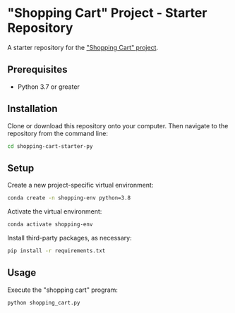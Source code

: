 # "Shopping Cart" Project - Starter Repository

A starter repository for the ["Shopping Cart" project](https://github.com/prof-rossetti/intro-to-python/blob/main/projects/shopping-cart/README.md).

## Prerequisites

  + Python 3.7 or greater

## Installation

Clone or download this repository onto your computer. Then navigate to the repository from the command line:

```sh
cd shopping-cart-starter-py
```

## Setup

Create a new project-specific virtual environment:

```sh
conda create -n shopping-env python=3.8
```

Activate the virtual environment:

```sh
conda activate shopping-env
```

Install third-party packages, as necessary:

```sh
pip install -r requirements.txt
```

## Usage

Execute the "shopping cart" program:

```sh
python shopping_cart.py
```
